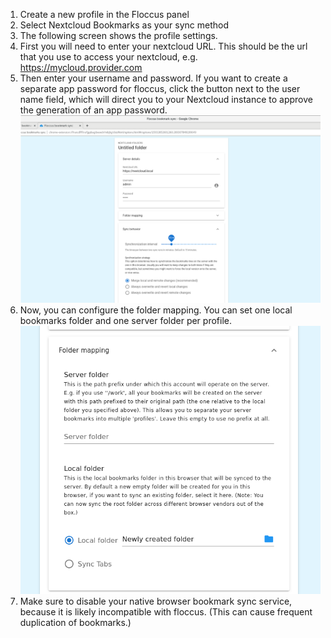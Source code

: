 1. Create a new profile in the Floccus panel
2. Select Nextcloud Bookmarks as your sync method
3. The following screen shows the profile settings.
4. First you will need to enter your nextcloud URL. This should be the url that you use to access your nextcloud, e.g. https://mycloud.provider.com
5. Then enter your username and password. If you want to create a separate app password for floccus, click the button next to the user name field, which will direct you to your Nextcloud instance to approve the generation of an app password.
   <img src="screen_chrome_options.png" />
6. Now, you can configure the folder mapping. You can set one local bookmarks folder and one server folder per profile.
   <img src="screen_nc_folder_mapping.png" />
7. Make sure to disable your native browser bookmark sync service, because it is likely incompatible with floccus. (This can cause frequent duplication of bookmarks.)
